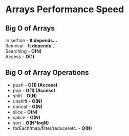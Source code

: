 # Arrays Performance Speed

## Big O of Arrays

In sertion - <b>It depends...</b>  
Removal - <b>It depends...</b>  
Searching - <b>O(N)</b>  
Access - <b>O(1)</b>

## Big O of Array Operations

- push - <b>O(1) (Access)</b>
- pop - <b>O(1) (Access)</b>
- shift - <b>O(N)</b>
- unshift - <b>O(N)</b>
- concat - <b>O(N)</b>
- slice - <b>O(N)</b>
- splice - <b>O(N)</b>
- sort - <b>O(N\*logN)</b>
- forEach/map/filter/reduce/etc. - <b>O(N)</b>
